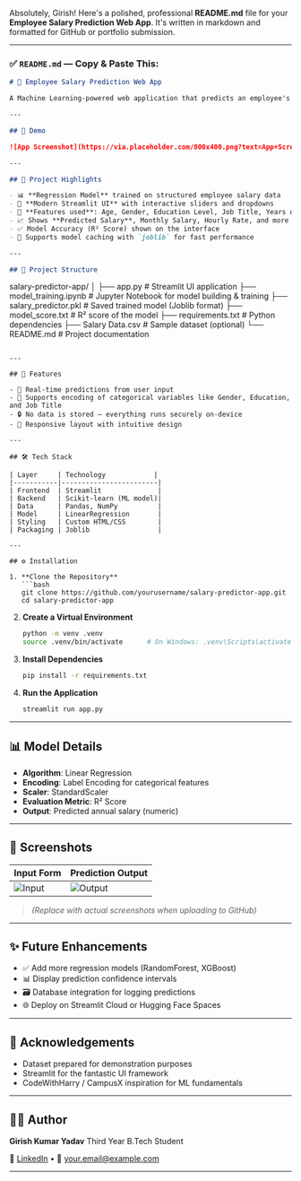 Absolutely, Girish! Here's a polished, professional **README.md** file for your **Employee Salary Prediction Web App**. It's written in markdown and formatted for GitHub or portfolio submission.

---

### ✅ `README.md` — Copy & Paste This:

```markdown
# 💼 Employee Salary Prediction Web App

A Machine Learning-powered web application that predicts an employee's annual salary based on multiple features such as age, gender, education level, job title, and years of experience. The app is built using **Streamlit** for the frontend and **scikit-learn** for modeling.

---

## 🚀 Demo

![App Screenshot](https://via.placeholder.com/800x400.png?text=App+Screenshot) <!-- Replace with actual screenshot if uploading -->

---

## 🧠 Project Highlights

- 📊 **Regression Model** trained on structured employee salary data
- 🎨 **Modern Streamlit UI** with interactive sliders and dropdowns
- 🧮 **Features used**: Age, Gender, Education Level, Job Title, Years of Experience
- 📈 Shows **Predicted Salary**, Monthly Salary, Hourly Rate, and more
- ✅ Model Accuracy (R² Score) shown on the interface
- 💾 Supports model caching with `joblib` for fast performance

---

## 📂 Project Structure

```

salary-predictor-app/
│
├── app.py                    # Streamlit UI application
├── model\_training.ipynb      # Jupyter Notebook for model building & training
├── salary\_predictor.pkl      # Saved trained model (Joblib format)
├── model\_score.txt           # R² score of the model
├── requirements.txt          # Python dependencies
├── Salary Data.csv           # Sample dataset (optional)
└── README.md                 # Project documentation

````

---

## 📌 Features

- 🔢 Real-time predictions from user input
- 💬 Supports encoding of categorical variables like Gender, Education, and Job Title
- 🔒 No data is stored — everything runs securely on-device
- 📱 Responsive layout with intuitive design

---

## 🛠️ Tech Stack

| Layer     | Technology            |
|-----------|------------------------|
| Frontend  | Streamlit              |
| Backend   | Scikit-learn (ML model)|
| Data      | Pandas, NumPy          |
| Model     | LinearRegression       |
| Styling   | Custom HTML/CSS        |
| Packaging | Joblib                 |

---

## ⚙️ Installation

1. **Clone the Repository**  
   ```bash
   git clone https://github.com/yourusername/salary-predictor-app.git
   cd salary-predictor-app
````

2. **Create a Virtual Environment**

   ```bash
   python -m venv .venv
   source .venv/bin/activate      # On Windows: .venv\Scripts\activate
   ```

3. **Install Dependencies**

   ```bash
   pip install -r requirements.txt
   ```

4. **Run the Application**

   ```bash
   streamlit run app.py
   ```

---

## 📊 Model Details

* **Algorithm**: Linear Regression
* **Encoding**: Label Encoding for categorical features
* **Scaler**: StandardScaler
* **Evaluation Metric**: R² Score
* **Output**: Predicted annual salary (numeric)

---

## 📸 Screenshots

| Input Form                                                        | Prediction Output                                                  |
| ----------------------------------------------------------------- | ------------------------------------------------------------------ |
| ![Input](https://via.placeholder.com/350x200.png?text=Input+Form) | ![Output](https://via.placeholder.com/350x200.png?text=Prediction) |

> *(Replace with actual screenshots when uploading to GitHub)*

---

## ✨ Future Enhancements

* ✅ Add more regression models (RandomForest, XGBoost)
* 📊 Display prediction confidence intervals
* 🗃️ Database integration for logging predictions
* 🌐 Deploy on Streamlit Cloud or Hugging Face Spaces

---

## 🙌 Acknowledgements

* Dataset prepared for demonstration purposes
* Streamlit for the fantastic UI framework
* CodeWithHarry / CampusX inspiration for ML fundamentals

---

## 👨‍💻 Author

**Girish Kumar Yadav**
Third Year B.Tech Student

🔗 [LinkedIn](https://linkedin.com/in/girishkumarcs) • 📧 [your.email@example.com](girishyadav.cs@gmail.com)

---
